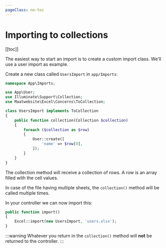 ```yaml
---
pageClass: no-toc
---
```


# Importing to collections

[[toc]]

The easiest way to start an import is to create a custom import class. We'll use a user import as example.

Create a new class called `UsersImport` in `app/Imports`:

```php
namespace App\Imports;

use App\User;
use Illuminate\Support\Collection;
use Maatwebsite\Excel\Concerns\ToCollection;

class UsersImport implements ToCollection
{
    public function collection(Collection $collection)
    {
        foreach ($collection as $row) 
        {
            User::create([
                'name' => $row[0],
            ]);
        }
    }
}
```

The collection method will receive a collection of rows. A row is an array filled with the cell values. 

In case of the file having multiple sheets, the `collection()` method will be called multiple times.

In your controller we can now import this:

```php
public function import() 
{
    Excel::import(new UsersImport, 'users.xlsx');
}
```

:::warning
Whatever you return in the `collection()` method will **not** be returned to the controller.
:::
